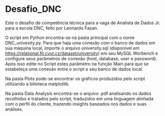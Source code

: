 # Desafio_DNC
Este o desafio de competência técnica para a vaga de Analista de Dados Jr. para a escola DNC, feito por Leonardo Fazan.

O script em Python encontra-se na pasta principal com o nome DNC_univesity.py. 
Para que haja uma conexão com o banco de dados em sua máquina local, importe o arquivo university.sql (disponível em https://relational.fit.cvut.cz/dataset/university) em seu MySQL Worbench e configure seus parâmetros de conexão (host, database, user e password). Após isso edite no Script estes parâmetro na função Main para que se estabeleça uma conexão entre o script e seu banco de dados local.

Na pasta Plots pode-se encontrar os gráficos produzidos pelo script utilizando a bilioteca matplotlib.

Na pasta Data Analysis encontra-se o arquivo .pdf analisando os dados recolhidos e tratados pelo script, traduzidos em uma linguagem alinhada com o perfil do cliente, trazendo insights baseados nos dados e suas análises.
